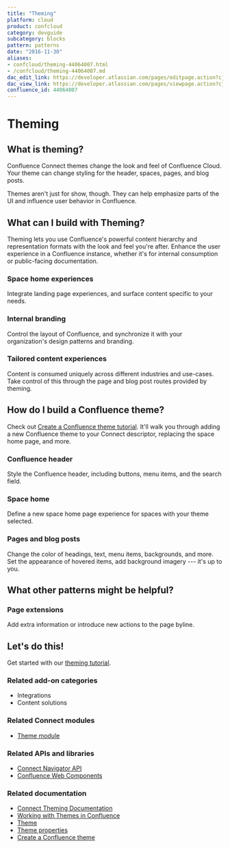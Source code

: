 ```yaml
---
title: "Theming"
platform: cloud
product: confcloud
category: devguide
subcategory: blocks
pattern: patterns
date: "2016-11-30"
aliases:
- confcloud/theming-44064007.html
- /confcloud/theming-44064007.md
dac_edit_link: https://developer.atlassian.com/pages/editpage.action?cjm=wozere&pageId=44064007
dac_view_link: https://developer.atlassian.com/pages/viewpage.action?cjm=wozere&pageId=44064007
confluence_id: 44064007
---
```

# Theming

## What is theming?

Confluence Connect themes change the look and feel of Confluence Cloud. Your theme can change styling for the header, spaces, pages, and blog posts.

Themes aren't just for show, though. They can help emphasize parts of the UI and influence user behavior in Confluence.

## What can I build with Theming?

Theming lets you use Confluence's powerful content hierarchy and representation formats with the look and feel you're after. Enhance the user experience in a Confluence instance, whether it's for internal consumption or public-facing documentation.

### Space home experiences

Integrate landing page experiences, and surface content specific to your needs.

### Internal branding

Control the layout of Confluence, and synchronize it with your organization's design patterns and branding.

### Tailored content experiences

Content is consumed uniquely across different industries and use-cases. Take control of this through the page and blog post routes provided by theming.

## How do I build a Confluence theme?

Check out [Create a Confluence theme tutorial](/cloud/confluence/create-a-confluence-theme/). It'll walk you through adding a new Confluence theme to your Connect descriptor, replacing the space home page, and more.

### Confluence header

Style the Confluence header, including buttons, menu items, and the search field.

### Space home

Define a new space home page experience for spaces with your theme selected.

### Pages and blog posts

Change the color of headings, text, menu items, backgrounds, and more. Set the appearance of hovered items, add background imagery --- it's up to you.

## What other patterns might be helpful?

### Page extensions

Add extra information or introduce new actions to the page byline.

## Let's do this!

Get started with our [theming tutorial](/cloud/confluence/create-a-confluence-theme/).

### Related add-on categories

-   Integrations
-   Content solutions

### Related Connect modules

-   [Theme module](/cloud/confluence/theme/)

### Related APIs and libraries

-   [Connect Navigator API](/cloud/confluence/jsapi/navigator/)
-   [Confluence Web Components](https://bitbucket.org/atlassian/confluence-web-components)

### Related documentation

-   [Connect Theming Documentation](/cloud/confluence/theming/)
-   [Working with Themes in Confluence](https://confluence.atlassian.com/display/ConfCloud/Working+with+Themes)
-   [Theme](/cloud/confluence/theme)
-   [Theme properties](/cloud/confluence/theme-properties)
-   [Create a Confluence theme](/cloud/confluence/create-a-confluence-theme)

 